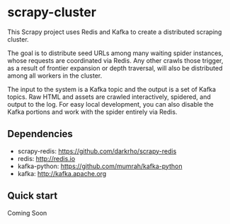 # scrapy-cluster

This Scrapy project uses Redis and Kafka to create a distributed scraping
cluster.

The goal is to distribute seed URLs among many waiting spider instances, whose
requests are coordinated via Redis. Any other crawls those trigger, as a result
of frontier expansion or depth traversal, will also be distributed among all
workers in the cluster.

The input to the system is a Kafka topic and the output is a set of Kafka
topics. Raw HTML and assets are crawled interactively, spidered, and output to
the log. For easy local development, you can also disable the Kafka portions
and work with the spider entirely via Redis.

## Dependencies

- scrapy-redis: https://github.com/darkrho/scrapy-redis
- redis: http://redis.io
- kafka-python: https://github.com/mumrah/kafka-python
- kafka: http://kafka.apache.org

## Quick start

Coming Soon
